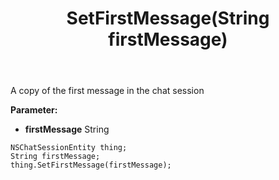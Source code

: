 ﻿---
uid: crmscript_ref_NSChatSessionEntity_SetFirstMessage
title: SetFirstMessage(String firstMessage)
intellisense: NSChatSessionEntity.SetFirstMessage
keywords: NSChatSessionEntity, GetFirstMessage
so.topic: reference
---

A copy of the first message in the chat session

**Parameter:** 
 - **firstMessage** String

```crmscript
NSChatSessionEntity thing;
String firstMessage;
thing.SetFirstMessage(firstMessage);
```

